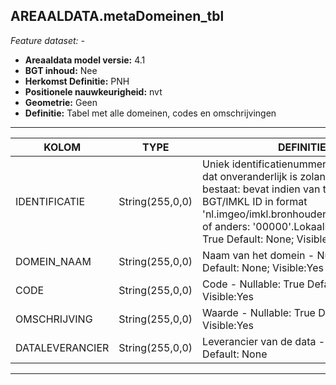 ## AREAALDATA.metaDomeinen_tbl

*Feature dataset: -*


* __Areaaldata model versie:__ 4.1
* __BGT inhoud:__ Nee
* __Herkomst Definitie:__ PNH
* __Positionele nauwkeurigheid:__ nvt
* __Geometrie:__ Geen
* __Definitie:__ Tabel met alle domeinen, codes en omschrijvingen

***

|KOLOM                               |TYPE               |DEFINITIE|
|------                              |----               |-----    |
|IDENTIFICATIE                       |String(255,0,0)      |Uniek identificatienummer voor het object dat onveranderlijk is zolang het object bestaat: bevat indien van toepassing BGT/IMKL ID in format 'nl.imgeo/imkl.bronhouderscode.LokaalID' of anders: '00000'.LokaalID - Nullable: True Default: None; Visible:No|
|DOMEIN_NAAM                         |String(255,0,0)    |Naam van het domein - Nullable: True Default: None; Visible:Yes|
|CODE                                |String(255,0,0)    |Code - Nullable: True Default: None; Visible:Yes|
|OMSCHRIJVING                        |String(255,0,0)    |Waarde - Nullable: True Default: None; Visible:Yes|
|DATALEVERANCIER                     |String(255,0,0)    |Leverancier van de data - Nullable: True Default: None|

***
